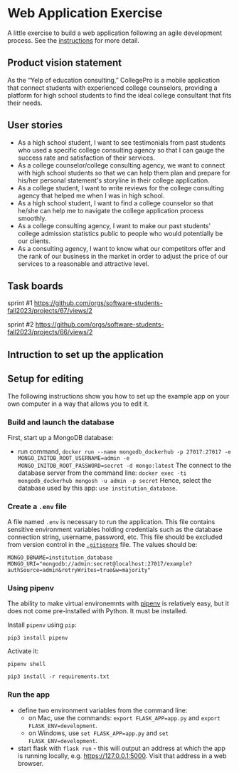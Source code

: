 # Web Application Exercise

A little exercise to build a web application following an agile development process. See the [instructions](instructions.md) for more detail.

## Product vision statement

As the “Yelp of education consulting,” CollegePro is a mobile application that connect students with experienced college counselors, providing a platform for high school students to find the ideal college consultant that fits their needs.

## User stories

- As a high school student, I want to see testimonials from past students who used a specific college consulting agency so that I can gauge the success rate and satisfaction of their services.
- As a college counselor/college consulting agency, we want to connect with high school students so that we can help them plan and prepare for his/her personal statement's storyline in their college application.
- As a college student, I want to write reviews for the college consulting agency that helped me when I was in high school.
- As a high school student, I want to find a college counselor so that he/she can help me to navigate the college application process smoothly.
- As a college consulting agency, I want to make our past students' college admission statistics public to people who would potentially be our clients.
- As a consulting agency, I want to know what our competitors offer and the rank of our business in the market in order to adjust the price of our services to a reasonable and attractive level.

## Task boards

sprint #1
https://github.com/orgs/software-students-fall2023/projects/67/views/2

sprint #2
https://github.com/orgs/software-students-fall2023/projects/66/views/2

## Intruction to set up the application
## Setup for editing

The following instructions show you how to set up the example app on your own computer in a way that allows you to edit it.

### Build and launch the database

First, start up a MongoDB database:
- run command, `docker run --name mongodb_dockerhub -p 27017:27017 -e MONGO_INITDB_ROOT_USERNAME=admin -e MONGO_INITDB_ROOT_PASSWORD=secret -d mongo:latest`
The connect to the database server from the command line: `docker exec -ti mongodb_dockerhub mongosh -u admin -p secret`
Hence, select the database used by this app: `use institution_database`.


### Create a `.env` file
A file named `.env` is necessary to run the application. This file contains sensitive environment variables holding credentials such as the database connection string, username, password, etc. This file should be excluded from version control in the [`.gitignore`](.gitignore) file.
The values should be:
```
MONGO_DBNAME=institution_database
MONGO_URI="mongodb://admin:secret@localhost:27017/example?authSource=admin&retryWrites=true&w=majority"
```


### Using pipenv

The ability to make virtual environemnts with [pipenv](https://pypi.org/project/pipenv/) is relatively easy, but it does not come pre-installed with Python. It must be installed.

Install `pipenv` using `pip`:

```
pip3 install pipenv
```

Activate it:

```
pipenv shell
```
```
pip3 install -r requirements.txt
```

### Run the app
- define two environment variables from the command line:
  - on Mac, use the commands: `export FLASK_APP=app.py` and `export FLASK_ENV=development`.
  - on Windows, use `set FLASK_APP=app.py` and `set FLASK_ENV=development`.
- start flask with `flask run` - this will output an address at which the app is running locally, e.g. https://127.0.0.1:5000. Visit that address in a web browser.
